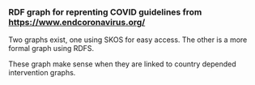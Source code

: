 ### RDF graph for reprenting COVID guidelines from https://www.endcoronavirus.org/

Two graphs exist, one using SKOS for easy access. The other is a more formal graph using RDFS.

These graph make sense when they are linked to country depended intervention graphs.
